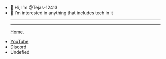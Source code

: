 - 👋 Hi, I’m @Tejas-12413
- 👀 I’m interested in anything that includes tech in it
<br><hr><hr><a href="https://github.com/Tejas-12413" target="_blank"> Home.</a>

<ul>
  <li><a href="https://youtube.com">YouTube<a/></li>
  <li>Discord</li>
  <li>Undefied</li>
</ul>

<!---
Tejas-12413/Tejas-12413 is a ✨ special ✨ repository because its `README.md` (this file) appears on your GitHub profile.
You can click the Preview link to take a look at your changes.
--->
